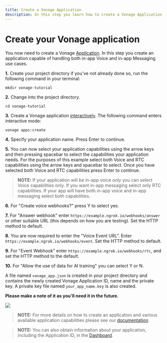 ```yaml
---
title: Create a Vonage Application
description: In this step you learn how to create a Vonage Application.
---
```


# Create your Vonage application

You now need to create a Vonage [Application](/conversation/concepts/application). In this step you create an application capable of handling both in-app Voice and in-app Messaging use cases.

**1.** Create your project directory if you've not already done so, run the following command in your terminal:

``` shell
mkdir vonage-tutorial
```

**2.** Change into the project directory.

``` shell
cd vonage-tutorial
```

**3.** Create a Vonage application [interactively](/application/vonage-cli#interactive-mode). The following command enters interactive mode:

``` shell
vonage apps:create
```

**4.** Specify your application name. Press Enter to continue.

**5.** You can now select your application capabilities using the arrow keys and then pressing spacebar to select the 
capabilities your application needs. For the purposes of this example select both Voice and RTC capabilities using the arrow keys and spacebar to select. Once you have selected both Voice and RTC capabilities press Enter to continue.

> **NOTE:** If your application will be in-app voice only you can select Voice capabilities only. If you want in-app messaging select only RTC capabilities. If your app will have both in-app voice and in-app messaging select both capabilities.

**6.** For "Create voice webhooks?" press Y to select yes.

**7.** For "Answer webhook" enter `https://example.ngrok.io/webhooks/answer` or other suitable URL (this depends on how you are testing). Set the HTTP method to default.

**8.** You are now required to enter the "Voice Event URL". Enter `https://example.ngrok.io/webhooks/event`. Set the HTTP method to default.

**9.** For "Event Webhook" enter `https://example.ngrok.io/webhooks/rtc`, and set the HTTP method to the default. 

**10.** For "Allow the use of data for AI training" you can select Y or N. 

A file named `vonage_app.json` is created in your project directory and contains the newly created Vonage Application ID, name and the private key. A private key file named `your_app_name.key` is also created.

**Please make a note of it as you'll need it in the future.**

![](/screenshots/tutorials/client-sdk/nexmo-application-created.png)

> **NOTE:** For more details on how to create an application and various available application capabilities please see our [documentation](/application/overview).

> **NOTE:** You can also obtain information about your application, including the Application ID, in the [Dashboard](https://dashboard.nexmo.com/voice/your-applications).
